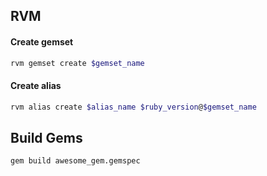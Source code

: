 ## RVM
#### Create gemset
```BASH
rvm gemset create $gemset_name
```
#### Create alias
```BASH
rvm alias create $alias_name $ruby_version@$gemset_name
```

## Build Gems
```BASH
gem build awesome_gem.gemspec
```
